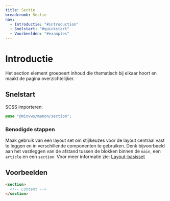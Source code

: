```yaml
---
title: Sectie
breadcrumb: Sectie
nav:
  - Introductie: "#introduction"
  - Snelstart: "#quickstart"
  - Voorbeelden: "#examples"
---
```

<h1 id="introduction">Introductie</h1>

Het section element groepeert inhoud die thematisch bij elkaar hoort en maakt de pagina overzichtelijker.


<h2 id="quickstart">Snelstart</h2>

SCSS importeren:

```scss
@use "@minvws/manon/section";
```

### Benodigde stappen

Maak gebruik van een layout set om stijlkeuzes voor de layout centraal vast te leggen en in verschillende componenten te gebruiken. Denk bijvoorbeeld aan het vastleggen van de afstand tussen de blokken binnen de `main`, een `article` en een `section`. Voor meer informatie zie: [Layout-basisset](/components/layout/layout-set)

<h2 id="examples">Voorbeelden</h2>

```html
<section>
  <!-- Content -->
</section>
```
